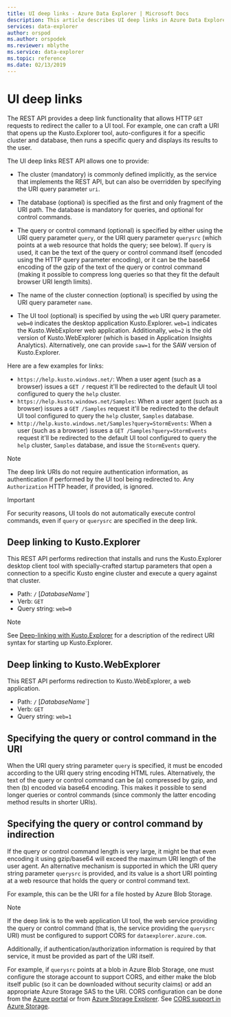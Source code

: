 ```yaml
---
title: UI deep links - Azure Data Explorer | Microsoft Docs
description: This article describes UI deep links in Azure Data Explorer.
services: data-explorer
author: orspod
ms.author: orspodek
ms.reviewer: mblythe
ms.service: data-explorer
ms.topic: reference
ms.date: 02/13/2019
---
```

# UI deep links

The REST API provides a deep link functionality that allows HTTP `GET` requests
to redirect the caller to a UI tool. For example, one can craft a URI that opens
up the Kusto.Explorer tool, auto-configures it for a specific cluster and database,
then runs a specific query and displays its results to the user.

The UI deep links REST API allows one to provide:

* The cluster (mandatory) is commonly defined implicitly, as the service that
  implements the REST API, but can also be overridden by specifying the URI query
  parameter `uri`.

* The database (optional) is specified as the first and only fragment of the URI
  path. The database is mandatory for queries, and optional for control commands.

* The query or control command (optional) is specified by either using the
  URI query parameter `query`, or the URI query parameter `querysrc` (which
  points at a web resource that holds the query; see below).
  If `query` is used, it can be the text of the query or control command itself (encoded
  using the HTTP query parameter encoding), or it can be the base64 encoding of the
  gzip of the text of the query or control command (making it possible to compress
  long queries so that they fit the default browser URI length limits).

* The name of the cluster connection (optional) is specified by using the
  URI query parameter `name`.

* The UI tool (optional) is specified by using the `web` URI query parameter.
  `web=0` indicates the desktop application Kusto.Explorer. `web=1` indicates
  the Kusto.WebExplorer web application.
  Additionally, `web=2` is the old version of Kusto.WebExplorer
  (which is based in Application Insights Analytics).
  Alternatively, one can provide `saw=1` for the SAW version of Kusto.Explorer.

Here are a few examples for links:

* `https://help.kusto.windows.net/`: When a user agent (such as a browser) issues
  a `GET /` request it'll be redirected to the default UI tool configured
  to query the `help` cluster.
* `https://help.kusto.windows.net/Samples`: When a user agent (such as a browser) issues
  a `GET /Samples` request it'll be redirected to the default UI tool configured
  to query the `help` cluster, `Samples` database.
* `http://help.kusto.windows.net/Samples?query=StormEvents`: When a user (such as a browser) issues
  a `GET /Samples?query=StormEvents` request it'll be redirected to the default UI tool configured
  to query the `help` cluster, `Samples` database, and issue the `StormEvents` query.

> [!NOTE]
> The deep link URIs do not require authentication information, as authentication
> if performed by the UI tool being redirected to.
> Any `Authorization` HTTP header, if provided, is ignored.

> [!IMPORTANT]
> For security reasons, UI tools do not automatically execute control commands,
> even if `query` or `querysrc` are specified in the deep link.

## Deep linking to Kusto.Explorer

This REST API performs redirection that installs and runs the
Kusto.Explorer desktop client tool with specially-crafted startup
parameters that open a connection to a specific Kusto engine cluster
and execute a query against that cluster.

* Path: `/` [*DatabaseName*`]
* Verb: `GET`
* Query string: `web=0`

> [!NOTE]
> See [Deep-linking with Kusto.Explorer](../../tools/kusto-explorer.md#deep-linking-queries)
> for a description of the redirect URI syntax for starting up Kusto.Explorer.

## Deep linking to Kusto.WebExplorer

This REST API performs redirection to Kusto.WebExplorer, a web application.

* Path: `/` [*DatabaseName*`]
* Verb: `GET`
* Query string: `web=1`

## Specifying the query or control command in the URI

When the URI query string parameter `query` is specified, it must be encoded
according to the URI query string encoding HTML rules. Alternatively, the text of
the query or control command can be (a) compressed by gzip, and then (b) encoded
via base64 encoding. This makes it possible to send longer queries or control
commands (since commonly the latter encoding method results in shorter URIs).

## Specifying the query or control command by indirection

If the query or control command length is very large, it might be that even
encoding it using gzip/base64 will exceed the maximum URI length of the user
agent. An alternative mechanism is supported in which the URI query string parameter
`querysrc` is provided, and its value is a short URI pointing at a web resource
that holds the query or control command text.

For example, this can be the URI for a file hosted by Azure Blob Storage.

> [!NOTE]
> If the deep link is to the web application UI tool, the web service providing
> the query or control command (that is, the service providing the `querysrc` URI)
> must be configured to support CORS for `dataexplorer.azure.com`.
>
> Additionally, if authentication/authorization information is required by that
> service, it must be provided as part of the URI itself.
>
> For example, if `querysrc` points at a blob in Azure Blob Storage, one must
> configure the storage account to support CORS, and either make the blob itself
> public (so it can be downloaded without security claims) or add an appropriate
> Azure Storage SAS to the URI. CORS configuration can be done from the
> [Azure portal](https://portal.azure.com/) or from
> [Azure Storage Explorer](https://azure.microsoft.com/en-us/features/storage-explorer/).
> See [CORS support in Azure Storage](https://docs.microsoft.com/en-us/rest/api/storageservices/cross-origin-resource-sharing--cors--support-for-the-azure-storage-services).

